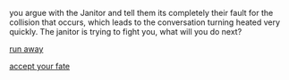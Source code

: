 you argue with the Janitor and tell them its completely their fault for the collision that occurs, which leads to the conversation turning heated very quickly. The janitor is trying to fight you, what will you do next?

[run away](../Cashier/2.5-run-awaymd)

[accept your fate](loser.md)
